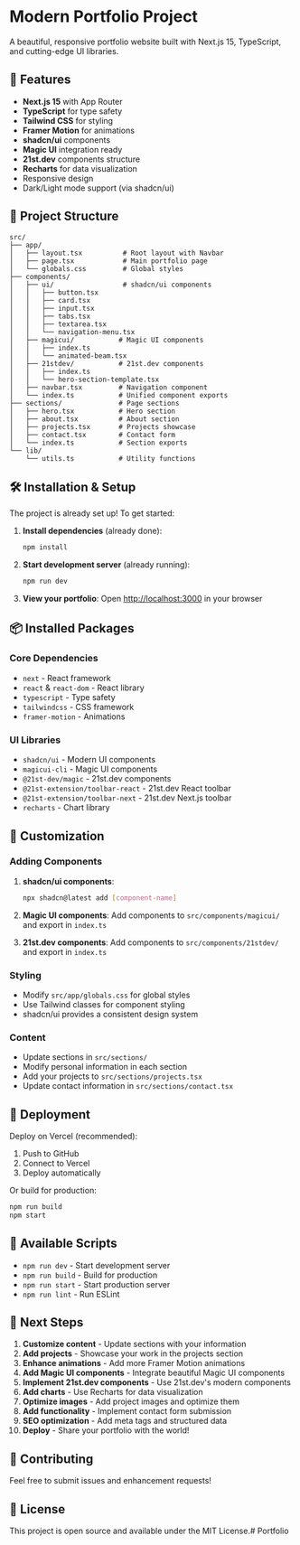 # Modern Portfolio Project

A beautiful, responsive portfolio website built with Next.js 15, TypeScript, and cutting-edge UI libraries.

## 🚀 Features

- **Next.js 15** with App Router
- **TypeScript** for type safety
- **Tailwind CSS** for styling
- **Framer Motion** for animations
- **shadcn/ui** components
- **Magic UI** integration ready
- **21st.dev** components structure
- **Recharts** for data visualization
- Responsive design
- Dark/Light mode support (via shadcn/ui)

## 📁 Project Structure

```
src/
├── app/
│   ├── layout.tsx          # Root layout with Navbar
│   ├── page.tsx            # Main portfolio page
│   └── globals.css         # Global styles
├── components/
│   ├── ui/                 # shadcn/ui components
│   │   ├── button.tsx
│   │   ├── card.tsx
│   │   ├── input.tsx
│   │   ├── tabs.tsx
│   │   ├── textarea.tsx
│   │   └── navigation-menu.tsx
│   ├── magicui/           # Magic UI components
│   │   ├── index.ts
│   │   └── animated-beam.tsx
│   ├── 21stdev/           # 21st.dev components
│   │   ├── index.ts
│   │   └── hero-section-template.tsx
│   ├── navbar.tsx         # Navigation component
│   └── index.ts           # Unified component exports
├── sections/              # Page sections
│   ├── hero.tsx           # Hero section
│   ├── about.tsx          # About section
│   ├── projects.tsx       # Projects showcase
│   ├── contact.tsx        # Contact form
│   └── index.ts           # Section exports
└── lib/
    └── utils.ts           # Utility functions
```

## 🛠️ Installation & Setup

The project is already set up! To get started:

1. **Install dependencies** (already done):
   ```bash
   npm install
   ```

2. **Start development server** (already running):
   ```bash
   npm run dev
   ```

3. **View your portfolio**:
   Open [http://localhost:3000](http://localhost:3000) in your browser

## 📦 Installed Packages

### Core Dependencies
- `next` - React framework
- `react` & `react-dom` - React library
- `typescript` - Type safety
- `tailwindcss` - CSS framework
- `framer-motion` - Animations

### UI Libraries
- `shadcn/ui` - Modern UI components
- `magicui-cli` - Magic UI components
- `@21st-dev/magic` - 21st.dev components
- `@21st-extension/toolbar-react` - 21st.dev React toolbar
- `@21st-extension/toolbar-next` - 21st.dev Next.js toolbar
- `recharts` - Chart library

## 🎨 Customization

### Adding Components

1. **shadcn/ui components**:
   ```bash
   npx shadcn@latest add [component-name]
   ```

2. **Magic UI components**:
   Add components to `src/components/magicui/` and export in `index.ts`

3. **21st.dev components**:
   Add components to `src/components/21stdev/` and export in `index.ts`

### Styling
- Modify `src/app/globals.css` for global styles
- Use Tailwind classes for component styling
- shadcn/ui provides a consistent design system

### Content
- Update sections in `src/sections/`
- Modify personal information in each section
- Add your projects to `src/sections/projects.tsx`
- Update contact information in `src/sections/contact.tsx`

## 🚀 Deployment

Deploy on Vercel (recommended):

1. Push to GitHub
2. Connect to Vercel
3. Deploy automatically

Or build for production:
```bash
npm run build
npm start
```

## 📄 Available Scripts

- `npm run dev` - Start development server
- `npm run build` - Build for production
- `npm run start` - Start production server
- `npm run lint` - Run ESLint

## 🌟 Next Steps

1. **Customize content** - Update sections with your information
2. **Add projects** - Showcase your work in the projects section
3. **Enhance animations** - Add more Framer Motion animations
4. **Add Magic UI components** - Integrate beautiful Magic UI components
5. **Implement 21st.dev components** - Use 21st.dev's modern components
6. **Add charts** - Use Recharts for data visualization
7. **Optimize images** - Add project images and optimize them
8. **Add functionality** - Implement contact form submission
9. **SEO optimization** - Add meta tags and structured data
10. **Deploy** - Share your portfolio with the world!

## 🤝 Contributing

Feel free to submit issues and enhancement requests!

## 📝 License

This project is open source and available under the MIT License.#   P o r t f o l i o  
 